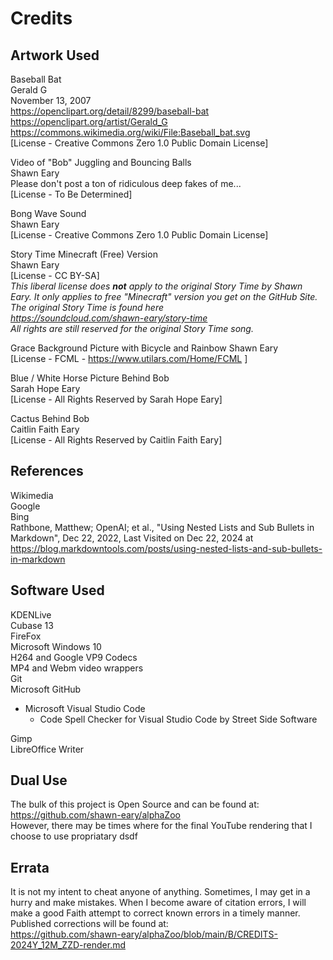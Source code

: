 # Credits

## Artwork Used
Baseball Bat  
Gerald G  
November 13, 2007  
https://openclipart.org/detail/8299/baseball-bat   
https://openclipart.org/artist/Gerald_G  
https://commons.wikimedia.org/wiki/File:Baseball_bat.svg  
[License - Creative Commons Zero 1.0 Public Domain License]

Video of "Bob" Juggling and Bouncing Balls  
Shawn Eary  
Please don't post a ton of ridiculous deep fakes of me...  
[License - To Be Determined] 

Bong Wave Sound  
Shawn Eary  
[License - Creative Commons Zero 1.0 Public Domain License]

Story Time Minecraft (Free) Version  
Shawn Eary  
[License - CC BY-SA]  
*This liberal license does **not** apply to the original Story Time by Shawn Eary. It only applies to free "Minecraft" version you get on the GitHub Site. The original Story Time is found here  
https://soundcloud.com/shawn-eary/story-time     
All rights are still reserved for the original Story Time song.*

Grace Background Picture with Bicycle and Rainbow
Shawn Eary  
[License - FCML - https://www.utilars.com/Home/FCML ]

Blue / White Horse Picture Behind Bob  
Sarah Hope Eary  
[License - All Rights Reserved by Sarah Hope Eary]  

Cactus Behind Bob  
Caitlin Faith Eary  
[License - All Rights Reserved by Caitlin Faith Eary]  

## References 
Wikimedia  
Google  
Bing  
Rathbone, Matthew; OpenAI; et al., "Using Nested Lists and Sub Bullets in Markdown", Dec 22, 2022, Last Visited on Dec 22, 2024 at  https://blog.markdowntools.com/posts/using-nested-lists-and-sub-bullets-in-markdown

## Software Used
KDENLive  
Cubase 13  
FireFox  
Microsoft Windows 10  
H264 and Google VP9 Codecs  
MP4 and Webm video wrappers  
Git  
Microsoft GitHub  
- Microsoft Visual Studio Code  
  - Code Spell Checker for Visual Studio Code by Street Side Software    

Gimp  
LibreOffice Writer

## Dual Use
The bulk of this project is Open Source and can be found at:  
https://github.com/shawn-eary/alphaZoo  
However, there may be times where for the final YouTube rendering that I choose to use propriatary dsdf 


## Errata
It is not my intent to cheat anyone of anything. Sometimes, I may get in a hurry and make mistakes. When I become aware of citation errors, I will make a good Faith attempt to correct known errors in a timely manner. Published corrections will be found at:   
https://github.com/shawn-eary/alphaZoo/blob/main/B/CREDITS-2024Y_12M_ZZD-render.md